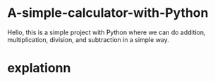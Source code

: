 # A-simple-calculator-with-Python
Hello, this is a simple project with Python where we can do addition, multiplication, division, and subtraction in a simple way.

# explationn
